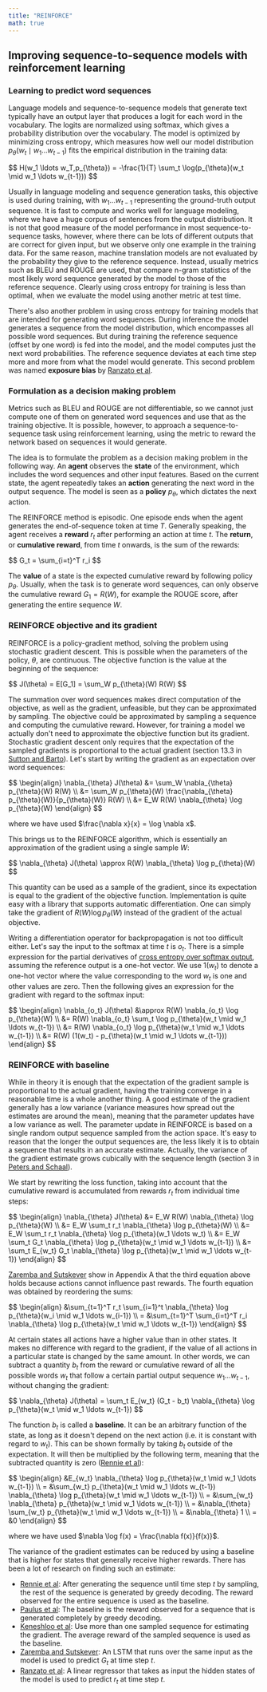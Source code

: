 ```yaml
---
title: "REINFORCE"
math: true
---
```


## Improving sequence-to-sequence models with reinforcement learning

### Learning to predict word sequences

Language models and sequence-to-sequence models that generate text typically have an output layer that produces a logit for each word in the vocabulary.
The logits are normalized using softmax, which gives a probability distribution over the vocabulary.
The model is optimized by minimizing cross entropy, which measures how well our model distribution <span>$p_{\theta}(w_t \mid w_1 \ldots w_{t-1})$</span> fits the empirical distribution in the training data:

<div>$$
H(w_1 \ldots w_T,p_{\theta}) = -\frac{1}{T} \sum_t \log(p_{\theta}(w_t \mid w_1 \ldots w_{t-1}))
$$</div>

Usually in language modeling and sequence generation tasks, this objective is used during training, with <span>$w_1 \ldots w_{t-1}$</span> representing the ground-truth output sequence.
It is fast to compute and works well for language modeling, where we have a huge corpus of sentences from the output distribution.
It is not that good measure of the model performance in most sequence-to-sequence tasks, however, where there can be lots of different outputs that are correct for given input, but we observe only one example in the training data.
For the same reason, machine translation models are not evaluated by the probability they give to the reference sequence.
Instead, usually metrics such as BLEU and ROUGE are used, that compare n-gram statistics of the most likely word sequence generated by the model to those of the reference sequence.
Clearly using cross entropy for training is less than optimal, when we evaluate the model using another metric at test time.

There's also another problem in using cross entropy for training models that are intended for generating word sequences.
During inference the model generates a sequence from the model distribution, which encompasses all possible word sequences.
But during training the reference sequence (offset by one word) is fed into the model, and the model computes just the next word probabilities.
The reference sequence deviates at each time step more and more from what the model would generate.
This second problem was named **exposure bias** by [Ranzato et al][].


### Formulation as a decision making problem

Metrics such as BLEU and ROUGE are not differentiable, so we cannot just compute one of them on generated word sequences and use that as the training objective.
It is possible, however, to approach a sequence-to-sequence task using reinforcement learning, using the metric to reward the network based on sequences it would generate.

The idea is to formulate the problem as a decision making problem in the following way.
An **agent** observes the **state** of the environment, which includes the word sequences and other input features.
Based on the current state, the agent repeatedly takes an **action** generating the next word in the output sequence.
The model is seen as a **policy** <span>$p_\theta$</span>, which dictates the next action.

The REINFORCE method is episodic.
One episode ends when the agent generates the end-of-sequence token at time <span>$T$</span>.
Generally speaking, the agent receives a **reward** <span>$r_t$</span> after performing an action at time <span>$t$</span>.
The **return**, or **cumulative reward**, from time <span>$t$</span> onwards, is the sum of the rewards:

<div>$$
G_t = \sum_{i=t}^T r_i
$$</div>

The **value** of a state is the expected cumulative reward by following policy <span>$p_\theta$</span>.
Usually, when the task is to generate word sequences, can only observe the cumulative reward <span>$G_1 = R(W)$</span>, for example the ROUGE score, after generating the entire sequence <span>$W$</span>.


### REINFORCE objective and its gradient

REINFORCE is a policy-gradient method, solving the problem using stochastic gradient descent.
This is possible when the parameters of the policy, <span>$\theta$</span>, are continuous.
The objective function is the value at the beginning of the sequence:

<div>$$
J(\theta) = E[G_1] = \sum_W p_{\theta}(W) R(W)
$$</div>

The summation over word sequences makes direct computation of the objective, as well as the gradient, unfeasible, but they can be approximated by sampling.
The objective could be approximated by sampling a sequence and computing the cumulative reward.
However, for training a model we actually don't need to approximate the objective function but its gradient.
Stochastic gradient descent only requires that the expectation of the sampled gradients is proportional to the actual gradient (section 13.3 in [Sutton and Barto][]).
Let's start by writing the gradient as an expectation over word sequences:

<div>$$
\begin{align}
\nabla_{\theta} J(\theta) &= \sum_W \nabla_{\theta} p_{\theta}(W) R(W) \\
                          &= \sum_W p_{\theta}(W) \frac{\nabla_{\theta} p_{\theta}(W)}{p_{\theta}(W)} R(W) \\
                          &= E_W R(W) \nabla_{\theta} \log p_{\theta}(W)
\end{align}
$$</div>

where we have used <span>$\frac{\nabla x}{x} = \log \nabla x$</span>.

This brings us to the REINFORCE algorithm, which is essentially an approximation of the gradient using a single sample <span>$W$</span>:

<div>$$
\nabla_{\theta} J(\theta) \approx R(W) \nabla_{\theta} \log p_{\theta}(W)
$$</div>

This quantity can be used as a sample of the gradient, since its expectation is equal to the gradient of the objective function.
Implementation is quite easy with a library that supports automatic differentiation.
One can simply take the gradient of <span>$R(W) \log p_{\theta}(W)$</span> instead of the gradient of the actual objective.

Writing a differentiation operator for backpropagation is not too difficult either.
Let's say the input to the softmax at time <span>$t$</span> is <span>$o_t$</span>.
There is a simple expression for the partial derivatives of [cross entropy over softmax output][], assuming the reference output is a one-hot vector.
We use <span>$1(w_t)$</span> to denote a one-hot vector where the value corresponding to the word <span>$w_t$</span> is one and other values are zero.
Then the following gives an expression for the gradient with regard to the softmax input:

<div>$$
\begin{align}
\nabla_{o_t} J(\theta) &\approx R(W) \nabla_{o_t} \log p_{\theta}(W) \\
                             &= R(W) \nabla_{o_t} \sum_t \log p_{\theta}(w_t \mid w_1 \ldots w_{t-1}) \\
                             &= R(W) \nabla_{o_t} \log p_{\theta}(w_t \mid w_1 \ldots w_{t-1}) \\
                             &= R(W) (1(w_t) - p_{\theta}(w_t \mid w_1 \ldots w_{t-1}))
\end{align}
$$</div>


### REINFORCE with baseline

While in theory it is enough that the expectation of the gradient sample is proportional to the actual gradient, having the training converge in a reasonable time is a whole another thing.
A good estimate of the gradient generally has a low variance (variance measures how spread out the estimates are around the mean), meaning that the parameter updates have a low variance as well.
The parameter update in REINFORCE is based on a single random output sequence sampled from the action space.
It's easy to reason that the longer the output sequences are, the less likely it is to obtain a sequence that results in an accurate estimate.
Actually, the variance of the gradient estimate grows cubically with the sequence length (section 3 in [Peters and Schaal][]).

We start by rewriting the loss function, taking into account that the cumulative reward is accumulated from rewards <span>$r_t$</span> from individual time steps:

<div>$$
\begin{align}
\nabla_{\theta} J(\theta) &= E_W R(W) \nabla_{\theta} \log p_{\theta}(W) \\
                          &= E_W \sum_t r_t \nabla_{\theta} \log p_{\theta}(W) \\
                          &= E_W \sum_t r_t \nabla_{\theta} \log p_{\theta}(w_1 \ldots w_t) \\
                          &= E_W \sum_t G_t \nabla_{\theta} \log p_{\theta}(w_t \mid w_1 \ldots w_{t-1}) \\
                          &= \sum_t E_{w_t} G_t \nabla_{\theta} \log p_{\theta}(w_t \mid w_1 \ldots w_{t-1})
\end{align}
$$</div>

[Zaremba and Sutskever][] show in Appendix A that the third equation above holds because actions cannot influence past rewards.
The fourth equation was obtained by reordering the sums:

<div>$$
\begin{align}
  &\sum_{t=1}^T r_t \sum_{i=1}^t \nabla_{\theta} \log p_{\theta}(w_i \mid w_1 \ldots w_{i-1}) \\
= &\sum_{t=1}^T \sum_{i=t}^T r_i \nabla_{\theta} \log p_{\theta}(w_t \mid w_1 \ldots w_{t-1})
\end{align}
$$</div>

At certain states all actions have a higher value than in other states.
It makes no difference with regard to the gradient, if the value of all actions in a particular state is changed by the same amount.
In other words, we can subtract a quantity <span>$b_t$</span> from the reward or cumulative reward of all the possible words <span>$w_t$</span> that follow a certain partial output sequence <span>$w_1 \ldots w_{t-1}$</span>, without changing the gradient:

<div>$$
\nabla_{\theta} J(\theta) = \sum_t E_{w_t} (G_t - b_t) \nabla_{\theta} \log p_{\theta}(w_t \mid w_1 \ldots w_{t-1})
$$</div>

The function <span>$b_t$</span> is called a **baseline**.
It can be an arbitrary function of the state, as long as it doesn't depend on the next action (i.e. it is constant with regard to <span>$w_t$</span>).
This can be shown formally by taking <span>$b_t$</span> outside of the expectation.
It will then be multiplied by the following term, meaning that the subtracted quantity is zero ([Rennie et al][]):

<div>$$
\begin{align}
  &E_{w_t} \nabla_{\theta} \log p_{\theta}(w_t \mid w_1 \ldots w_{t-1}) \\
= &\sum_{w_t} p_{\theta}(w_t \mid w_1 \ldots w_{t-1}) \nabla_{\theta} \log p_{\theta}(w_t \mid w_1 \ldots w_{t-1}) \\
= &\sum_{w_t} \nabla_{\theta} p_{\theta}(w_t \mid w_1 \ldots w_{t-1}) \\
= &\nabla_{\theta} \sum_{w_t} p_{\theta}(w_t \mid w_1 \ldots w_{t-1}) \\
= &\nabla_{\theta} 1 \\
= &0
\end{align}
$$</div>

where we have used <span>$\nabla \log f(x) = \frac{\nabla f(x)}{f(x)}$</span>.

The variance of the gradient estimates can be reduced by using a baseline that is higher for states that generally receive higher rewards.
There has been a lot of research on finding such an estimate:

* [Rennie et al][]: After generating the sequence until time step <span>$t$</span> by sampling, the rest of the sequence is generated by greedy decoding.
  The reward observed for the entire sequence is used as the baseline.
* [Paulus et al][]: The baseline is the reward observed for a sequence that is generated completely by greedy decoding.
* [Keneshloo et al][]: Use more than one sampled sequence for estimating the gradient. The average reward of the sampled sequence is used as the baseline.
* [Zaremba and Sutskever][]: An LSTM that runs over the same input as the model is used to predict <span>$G_t$</span> at time step <span>$t$</span>.
* [Ranzato et al][]: A linear regressor that takes as input the hidden states of the model is used to predict <span>$r_t$</span> at time step <span>$t$</span>.


[Peters and Schaal]: https://doi.org/10.1016/j.neunet.2008.02.003
[Ranzato et al]: http://arxiv.org/abs/1511.06732
[Rennie et al]: https://arxiv.org/abs/1612.00563
[Zaremba and Sutskever]: https://arxiv.org/abs/1505.00521
[Paulus et al]: https://arxiv.org/abs/1705.04304
[Keneshloo et al]: https://arxiv.org/abs/1805.09461
[Sutton and Barto]: http://incompleteideas.net/book/RLbook2018.pdf
[cross entropy over softmax output]: https://deepnotes.io/softmax-crossentropy
